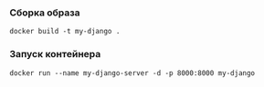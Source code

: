 ### Сборка образа

```
docker build -t my-django .
```

### Запуск контейнера

```
docker run --name my-django-server -d -p 8000:8000 my-django
```